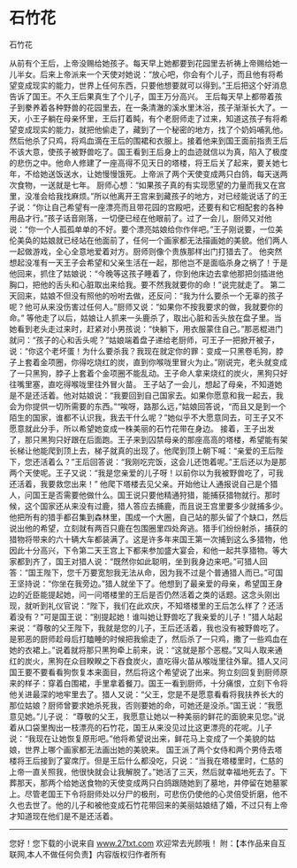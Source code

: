 # 石竹花

石竹花 

从前有个王后，上帝没赐给她孩子。每天早上她都要到花园里去祈祷上帝赐给她一儿半女。后来上帝派来一个天使对她说：“放心吧，你会有个儿子，而且他有将希望变成现实的能力，世界上任何东西，只要他想要就可以得到。”王后把这个好消息告诉了国王。不久王后果真生了个儿子，国王万分高兴。 
王后每天早上都带着孩子到豢养着各种野兽的花园里去，在一条清澈的溪水里沐浴，孩子渐渐长大了。一天，小王子躺在母亲怀里，王后打着盹，有个老厨师走了过来，知道这孩子有将希望变成现实的能力，就把他偷走了，藏到了一个秘密的地方，找了个奶妈哺乳他。 
然后他杀了只鸡，将鸡血滴在王后的围裙和衣服上。接着他来到国王面前指责王后不该大意，使孩子被野兽吃了。国王看到王后身上的血迹就信以为真，陷入了极度的悲伤之中。他命人修建了一座高得不见天日的塔楼，将王后关了起来，要关她七年，不给她送饭送水，让她慢慢饿死。上帝派了两个天使变成两只白鸽，每天送两次食物，一送就是七年。 
厨师心想：“如果孩子真的有实现愿望的力量而我又在宫里，没准会给我找麻烦。”所以他离开王宫来到藏孩子的地方，对已经能说话了的王子说：“你让自己希望有一座漂亮而且带花园的宫殿吧，还要有和它相配套的各种用品才行。”孩子话音刚落，一切便已经在他眼前了。过了一会儿，厨师又对他说：“你一个人孤孤单单的不好。要个漂亮姑娘给你作伴吧。”王子刚说要，一位美伦美奂的姑娘就已经站在他面前了，任何一个画家都无法描画她的美貌。他们两人一起做游戏，全心全意地爱着对方。厨师则像个贵族那样出门打猎去了。 
他突然想起没准有一天王子会希望和父亲生活在一起，那他岂不是面临杀身之祸了！于是他回来，抓住了姑娘说：“今晚等这孩子睡着了，你到他床边去拿他那把剑插进他胸口，把他的舌头和心脏取出来给我。要不然我就要你的命！”说完就走了。 
第二天回来，姑娘不但没有照他的吩咐去做，还反问：“我为什么要杀一个无辜的孩子呢？他可从来没伤害过任何人。”厨师又说：“如果你不按我要求的做，我就要你的命。” 
等他走了以后，姑娘让人抓来一头鹿杀了，取出心脏和舌头放在盘子里。当她看到老头走过来时，赶紧对小男孩说：“快躺下，用衣服蒙住自己。”那恶棍进门就问：“孩子的心和舌头呢？”姑娘端着盘子递给老厨师，可王子一把掀开被子，说：“你这个老坏蛋！为什么要杀我？我现在就定你的罪：变成一只黑卷毛狗，脖子上套着金项圈，你得吃烧红的炭，直到你喉咙里冒火为止。”刚说完，老头就变成了一只黑狗，脖子上套着个金项圈不能乱动。王子命人拿来烧红的炭火，黑狗只好往嘴里塞，直吃得喉咙里往外冒火苗。 
王子站了一会儿，想起了母亲，不知道她是不是还活着。他对姑娘说：“我要回到自己国家去。如果你愿意和我一起去，我会为你提供一切所需要的东西。”“唉呀，路那么远，”姑娘回答说，“而且又是到一个陌生的国家，谁都不认识我，我去干什么呢？”她似乎不大愿意同去，可王子又不愿意就此分手，所以希望她变成一株美丽的石竹花带在身边。 
接着，王子出发了，那只黑狗只好跟在后面跑。王子来到囚禁母亲的那座高高的塔楼，希望能有架长梯让他能爬到顶上去，梯子就真的出现了。他爬到顶上朝下喊：“亲爱的王后陛下，您还活着么？”王后回答说：“我刚吃完饭，这会儿还饱着呢。”王后还以为是那两个天使呢。王子又说：“我是您亲爱的儿子呀！以前你以为我被野兽吃了，可我还活着，我要救您出来！” 
他爬下塔楼去见父亲。开始他让人通报说自己是个猎人，问国王是否需要他做什么。国王说只要他精通狩猎，能捕获猎物就行。那时候，这个国家还从来没有过鹿，猎人答应去捕鹿，而且说王宫里要多少就捕多少。他把所有的猎手都召集到森林里，围成一个大圈，自己站的那头留了个缺口，然后说出他的希望，立刻就有两百只鹿在包围圈里四处奔逃。猎手们纷纷射杀，捕获的猎物将带来的六十辆大车都装满了。这是许多年来国王第一次捕到这么多猎物，他因此十分高兴，下令第二天王宫上下都来参加盛大宴会，和他一起共享猎物。等大家都到齐了，国王对猎人说：“既然你如此聪明，坐到我身边来吧。”可猎人回答：“国王陛下，您千万要宽恕我无法从命，因为我不过是个普通猎人而已。”可国王坚持说：“你坐在我旁边。”猎人就坐下了。他想到了最亲爱的母亲，希望国王身边的近臣能提起她，问一问塔楼里的王后是否仍然活着之类的话题。这念头刚出现，就听到礼仪官说：“陛下，我们在此欢庆，不知塔楼里的王后怎么样了？还活着没有？”可是国王说：“别提起她！谁叫她让野兽吃了我亲爱的儿子！”猎人站起来说：“尊敬的父王陛下，我就是您的儿子，王后还活着，我也没有被野兽吃了。是邪恶的厨师趁母后打瞌睡的时候把我偷走了，然后杀了一只鸡，撒了一些鸡血在她的衣裙上。”说着就将那只黑狗牵上前来，说：“这就是那个恶棍。”又叫人取来通红的炭火，黑狗在众目睽睽之下吞食炭火，直吃得火苗从喉咙里往外窜。猎人又问国王要不要看看狗恢复本来面目，然后将这个希望说了出来。狗立刻回复到厨师原来的样子：穿着白围裙，手里拿着餐刀。国王一看到厨师，十分痛恨，立刻下令将他关进最深的地牢里去了。猎人又说：“父王，您是不是愿意看看将我扶养长大的那位姑娘？厨师曾要求她杀死我，否则要她的命，可她还是没杀。”国王说：“我愿意见她。”儿子说： 
“尊敬的父王，我愿意让她以一种美丽的鲜花的面貌来见您。”说着从口袋里掏出一枝漂亮的石竹花，国王从来没见过比这更漂亮的花呢。儿子说：“我现在让她恢复原形吧。”他将希望说出来，鲜花马上变成了一个美貌的姑娘，世界上哪个画家都无法画出她的美貌来。 
国王派了两个女侍和两个男侍去塔楼将王后接到了宴席厅。但是王后什么都没吃，只说：“当我在塔楼里时，仁慈的上帝一直关照我，他很快就会让我解脱了。”她活了三天，然后就幸福地死去了。下葬那天，那两个给她送食物的天使变成两只白鸽跟随她到了墓地，并停留在她墓冢上。尽管老国王下令将厨师处以分尸的极刑，可悲伤仍使他的心灵倍受折磨，他不久也去世了。他的儿子和被他变成石竹花带回来的美丽姑娘结了婚，不过只有上帝才知道现在他们是不是还活着。 

                  
--------------------
您好！您下载的小说来自 www.27txt.com 欢迎常去光顾哦！
附：【本作品来自互联网,本人不做任何负责】内容版权归作者所有